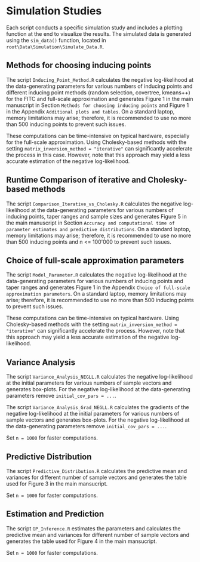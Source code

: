 # Simulation Studies

Each script conducts a specific simulation study and includes a plotting function at the end to visualize the results.
The simulated data is generated using the ```sim_data()``` function, located in ```root\Data\Simulation\Simulate_Data.R```.

## Methods for choosing inducing points

The script ```Inducing_Point_Method.R``` calculates the negative log-likelihood at the data-generating parameters for various numbers of inducing points and different inducing point methods (random selection, covertree, kmeans++) for the FITC and full-scale approximation and generates Figure 1 in the main manuscript in Section ```Methods for choosing inducing points``` and Figure 1 in the Appendix ```Additional plots and tables```. 
On a standard laptop, memory limitations may arise; therefore, it is recommended to use no more than 500 inducing points to prevent such issues.

These computations can be time-intensive on typical hardware, especially for the full-scale approximation. Using Cholesky-based methods with the setting ```matrix_inversion_method = "iterative"``` can significantly accelerate the process in this case. 
However, note that this approach may yield a less accurate estimation of the negative log-likelihood.

## Runtime Comparison of iterative and Cholesky-based methods

The script ```Comparison_Iterative_vs_Cholesky.R``` calculates the negative log-likelihood at the data-generating parameters for various numbers of inducing points, taper ranges and sample sizes and generates Figure 5 in the main manuscript in Section ```Accuracy and computational time of parameter estimates and
predictive distributions```. 
On a standard laptop, memory limitations may arise; therefore, it is recommended to use no more than 500 inducing points and n <= 100'000 to prevent such issues.

## Choice of full-scale approximation parameters

The script ```Model_Parameter.R``` calculates the negative log-likelihood at the data-generating parameters for various numbers of inducing points and taper ranges and generates Figure 1 in the Appendix ```Choice of full-scale approximation parameters```. 
On a standard laptop, memory limitations may arise; therefore, it is recommended to use no more than 500 inducing points to prevent such issues.

These computations can be time-intensive on typical hardware. Using Cholesky-based methods with the setting ```matrix_inversion_method = "iterative"``` can significantly accelerate the process. 
However, note that this approach may yield a less accurate estimation of the negative log-likelihood.

## Variance Analysis

The script ```Variance_Analysis_NEGLL.R``` calculates the negative log-likelihood at the initial parameters for various numbers of sample vectors and generates box-plots. For the negative log-likelihood at the data-generating parameters remove ```initial_cov_pars = ...```.

The script ```Variance_Analysis_Grad_NEGLL.R``` calculates the gradients of the negative log-likelihood at the initial parameters for various numbers of sample vectors and generates box-plots. For the negative log-likelihood at the data-generating parameters remove ```initial_cov_pars = ...```.

Set ```n = 1000``` for faster computations.

## Predictive Distribution

The script ```Predictive_Distribution.R``` calculates the predictive mean and variances for different number of sample vectors and generates the table used for
Figure 3 in the main mansucript.

Set ```n = 1000``` for faster computations.

## Estimation and Prediction

The script ```GP_Inference.R``` estimates the parameters and calculates the predictive mean and variances for different number of sample vectors and generates the table used for Figure 4 in the main mansucript.

Set ```n = 1000``` for faster computations.




